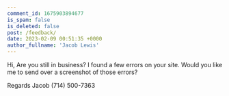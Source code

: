 ```yaml
---
comment_id: 1675903894677
is_spam: false
is_deleted: false
post: /feedback/
date: 2023-02-09 00:51:35 +0000
author_fullname: 'Jacob Lewis'
---
```


Hi, 
Are you still in business? 
I found a few errors on your site.
Would you like me to send over a screenshot of those errors?

Regards
Jacob
(714) 500-7363
